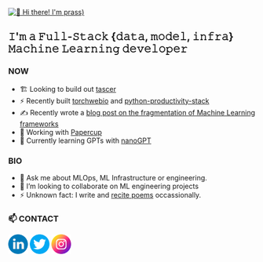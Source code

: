 [<img src="./header.gif" alt="👋 Hi there! I'm prass)" title="👋 Hi there! I'm  prass|https://prassanna.io)"/>](https://prassanna.io/)

##  𝙸'𝚖 𝚊 𝙵𝚞𝚕𝚕-𝚂𝚝𝚊𝚌𝚔 {𝚍𝚊𝚝𝚊, 𝚖𝚘𝚍𝚎𝚕, 𝚒𝚗𝚏𝚛𝚊} 𝙼𝚊𝚌𝚑𝚒𝚗𝚎 𝙻𝚎𝚊𝚛𝚗𝚒𝚗𝚐 𝚍𝚎𝚟𝚎𝚕𝚘𝚙𝚎𝚛 


### NOW

- 🏗️ Looking to build out [tascer](https://github.com/prassanna-ravishankar/tascer)
- ⚡ Recently built [torchwebio](https://github.com/prassanna-ravishankar/torchwebio) and [python-productivity-stack](https://github.com/prassanna-ravishankar/python-productivity-stack)
- ✍️ Recently wrote a [blog post on the fragmentation of Machine Learning frameworks](https://prassanna.io/blog/2022-10-07-ml-fragmentation)
- 🔭 Working with [Papercup](https://github.com/papercup-ai)
- 🌱 Currently learning GPTs with [nanoGPT](https://github.com/karpathy/nanoGPT)


### BIO

- 💬 Ask me about MLOps, ML Infrastructure or engineering.
- 👯 I’m looking to collaborate on ML engineering projects
- ⚡ Unknown fact: I write and [recite poems](https://www.youtube.com/watch?v=o-C2xof7PKc) occassionally. 


### 📫 CONTACT

[<img src="./socials/linkedin.png" height="40em" align="center" alt="Follow the-nomadic-coder on LinkedIn" title="Follow the-nomadic-coder on LinkedIn"/>](https://www.linkedin.com/in/the-nomadic-coder/)
[<img src="./socials/twitter.png" height="40em" align="center" alt="Follow thenomadiccoder on Twitter" title="Follow thenomadiccoder on Twitter"/>](https://twitter.com/thenomadiccoder)
[<img src="./socials/instagram.png" height="40em" align="center" alt="Follow ganeshindahouse on Instagram" title="Follow ganeshindahouse on LinkedIn"/>](https://instagram.com/ganeshindahouse)

<!--

**prassanna-ravishankar/prassanna-ravishankar** is a ✨ _special_ ✨ repository because its `README.md` (this file) appears on your GitHub profile.

Here are some ideas to get you started:

- 🔭 I’m currently working on ...
- 🌱 I’m currently learning ...
- 👯 I’m looking to collaborate on ...
- 🤔 I’m looking for help with ...
- 💬 Ask me about ...
- 📫 How to reach me: ...
- 😄 Pronouns: ...
- ⚡ Fun fact: ...
-->
